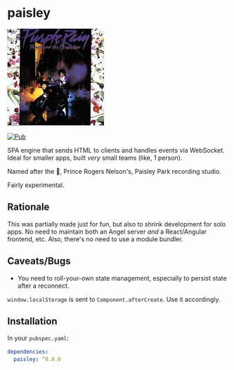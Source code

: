 # paisley
![Prince - Purple Rain](prince.jpg)

[![Pub](https://img.shields.io/pub/v/paisley.svg)](https://pub.dartlang.org/packages/paisley)

SPA engine that sends HTML to clients and handles
events via WebSocket. Ideal for smaller apps,
built *very* small teams (like, 1 person).

Named after the :goat:, Prince Rogers Nelson's,
Paisley Park recording studio.

Fairly experimental.

## Rationale
This was partially made just for fun, but also to
shrink development for solo apps. No need to maintain both
an Angel server *and* a React/Angular frontend, etc. Also,
there's no need to use a module bundler.

## Caveats/Bugs
* You need to roll-your-own state management, especially to
persist state after a reconnect.

`window.localStorage` is sent to `Component.afterCreate`.
Use it accordingly.

## Installation
In your `pubspec.yaml`:

```yaml
dependencies:
  paisley: ^0.0.0
```